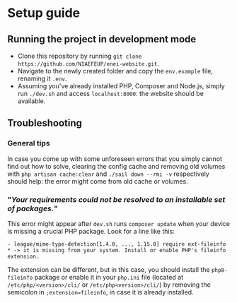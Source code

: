# Setup guide

## Running the project in development mode

- Clone this repository by running `git clone https://github.com/NIAEFEUP/enei-website.git`.
- Navigate to the newly created folder and copy the `env.example` file, renaming it `.env`.
- Assuming you've already installed PHP, Composer and Node.js, simply run `./dev.sh` and access `localhost:8000`: the website should be available.

## Troubleshooting

### General tips

In case you come up with some unforeseen errors that you simply cannot find out how to solve, clearing the config cache and removing old volumes with `php artisan cache:clear` and `./sail down --rmi -v` respectively should help: the error might come from old cache or volumes.

### "*Your requirements could not be resolved to an installable set of packages.*"

This error might appear after `dev.sh` runs `composer update` when your device is missing a crucial PHP package. Look for a line like this:

`- league/mime-type-detection[1.4.0, ..., 1.15.0] require ext-fileinfo * -> it is missing from your system. Install or enable PHP's fileinfo extension.`

The extension can be different, but in this case, you should install the `php8-fileinfo` package or enable it in your `php.ini` file (located at `/etc/php/<version>/cli/` or `/etc/php<version>/cli/`) by removing the semicolon in `;extension=fileinfo`, in case it is already installed.